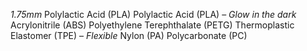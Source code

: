 ﻿*1.75mm*
Polylactic Acid (PLA)
Polylactic Acid (PLA) – *Glow in the dark*
Acrylonitrile (ABS)
Polyethylene Terephthalate (PETG)
Thermoplastic Elastomer (TPE) – *Flexible*
Nylon (PA)
Polycarbonate (PC)
